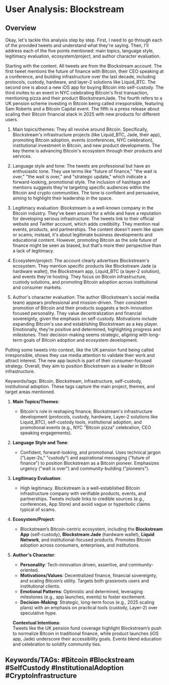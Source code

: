 # User Analysis: Blockstream

## Overview

<think>
Okay, let's tackle this analysis step by step. First, I need to go through each of the provided tweets and understand what they're saying. Then, I'll address each of the five points mentioned: main topics, language style, legitimacy evaluation, ecosystem/project, and author character evaluation. 

Starting with the content. All tweets are from the Blockstream account. The first tweet mentions the future of finance with Bitcoin, their CEO speaking at a conference, and building infrastructure over the last decade, including protocols, custody, hardware, and layer-2 solutions like Liquid_BTC. The second one is about a new iOS app for buying Bitcoin into self-custody. The third invites to an event in NYC celebrating Bitcoin's first transaction, mentioning pizza and their product BlockstreamJade. The fourth refers to a UK pension scheme investing in Bitcoin being called irresponsible, featuring Sam Roberts and a Bitcoin Capital event. The fifth is a press release about scaling their Bitcoin financial stack in 2025 with new products for different users.

1. Main topics/themes: They all revolve around Bitcoin. Specifically, Blockstream's infrastructure projects (like Liquid_BTC, Jade, their app), promoting Bitcoin adoption, events (conferences, NYC celebration), institutional investment in Bitcoin, and new product developments. The key theme is advancing Bitcoin's ecosystem through their products and services.

2. Language style and tone: The tweets are professional but have an enthusiastic tone. They use terms like "future of finance," "the wait is over," "the wait is over," and "strategic update," which indicate a forward-looking, promotional style. The inclusion of hashtags and mentions suggests they're targeting specific audiences within the Bitcoin and crypto communities. The tone is confident and persuasive, aiming to highlight their leadership in the space.

3. Legitimacy evaluation: Blockstream is a well-known company in the Bitcoin industry. They've been around for a while and have a reputation for developing serious infrastructure. The tweets link to their official website and Twitter account, which adds credibility. They mention real events, products, and partnerships. The content doesn't seem like spam or scams; instead, it's about legitimate business developments and educational content. However, promoting Bitcoin as the sole future of finance might be seen as biased, but that's more their perspective than a lack of legitimacy.

4. Ecosystem/project: The account clearly advertises Blockstream's ecosystem. They mention specific products like Blockstream Jade (a hardware wallet), the Blockstream app, Liquid_BTC (a layer-2 solution), and events they're hosting. They focus on Bitcoin infrastructure, custody solutions, and promoting Bitcoin adoption across institutional and consumer markets.

5. Author's character evaluation: The author (Blockstream's social media team) appears professional and mission-driven. Their consistent promotion of Bitcoin and their products suggests a tech-innovation focused personality. They value decentralization and financial sovereignty, given the emphasis on self-custody. Motivations include expanding Bitcoin's use and establishing Blockstream as a key player. Emotionally, they're positive and determined, highlighting progress and milestones. Their decision-making seems strategic, aligning with long-term goals of Bitcoin adoption and ecosystem development.

Putting some tweets into context, like the UK pension fund being called irresponsible, shows they use media attention to validate their work and attract interest. The new app launch is part of their consumer-focused strategy. Overall, they aim to position Blockstream as a leader in Bitcoin infrastructure.

Keywords/tags: Bitcoin, Blockstream, infrastructure, self-custody, institutional adoption. These tags capture the main project, themes, and target areas mentioned.
</think>

1. **Main Topics/Themes**:  
   - Bitcoin's role in reshaping finance, Blockstream's infrastructure development (protocols, custody, hardware, Layer-2 solutions like Liquid_BTC), self-custody tools, institutional adoption, and promotional events (e.g., NYC "Bitcoin pizza" celebration, CEO speaking engagements).

2. **Language Style and Tone**:  
   - Confident, forward-looking, and promotional. Uses technical jargon ("Layer-2s," "custody") and aspirational messaging ("future of finance") to position Blockstream as a Bitcoin pioneer. Emphasizes urgency ("wait is over") and community-building ("pioneers").

3. **Legitimacy Evaluation**:  
   - High legitimacy. Blockstream is a well-established Bitcoin infrastructure company with verifiable products, events, and partnerships. Tweets include links to credible sources (e.g., conferences, App Store) and avoid vague or hyperbolic claims typical of scams.

4. **Ecosystem/Project**:  
   - Blockstream’s Bitcoin-centric ecosystem, including the **Blockstream App** (self-custody), **Blockstream Jade** (hardware wallet), **Liquid Network**, and institutional-focused products. Promotes Bitcoin adoption across consumers, enterprises, and institutions.

5. **Author's Character**:  
   - **Personality**: Tech-innovation driven, assertive, and community-oriented.  
   - **Motivations/Values**: Decentralized finance, financial sovereignty, and scaling Bitcoin’s utility. Targets both grassroots users and institutional clients.  
   - **Emotional Patterns**: Optimistic and determined, leveraging milestones (e.g., app launches, events) to foster excitement.  
   - **Decision-Making**: Strategic, long-term focus (e.g., 2025 scaling plans) with an emphasis on practical tools (custody, Layer-2) over speculative hype.  

   **Contextual Intentions**:  
   Tweets like the UK pension fund coverage highlight Blockstream’s push to normalize Bitcoin in traditional finance, while product launches (iOS app, Jade) underscore their accessibility goals. Events blend education and celebration to solidify community ties.

**Keywords/TAGs**: #Bitcoin #Blockstream #SelfCustody #InstitutionalAdoption #CryptoInfrastructure
---
